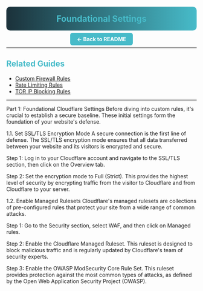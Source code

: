 <!-- Gradient Banner -->
<p align="center" style="background: linear-gradient(90deg, #1b313a 0%, #47bbc9 100%); padding: 18px 0; border-radius: 10px;">
  <b style="color:#47bbc9; font-size:1.6em;">Foundational Settings</b>
</p>

<p align="center">
  <a href="../README.md" style="background:#47bbc9; color:#fff; padding:8px 18px; border-radius:6px; text-decoration:none; font-weight:bold;">← Back to README</a>
</p>

---

## <span style="color:#47bbc9">Related Guides</span>
- [Custom Firewall Rules](custom-firewall-rules.md)
- [Rate Limiting Rules](rate-limiting-rules.md)
- [TOR IP Blocking Rules](tor-ip-block-rules.md)

---

Part 1: Foundational Cloudflare Settings
Before diving into custom rules, it's crucial to establish a secure baseline. These initial settings form the foundation of your website's defense.

1.1. Set SSL/TLS Encryption Mode
A secure connection is the first line of defense. The SSL/TLS encryption mode ensures that all data transferred between your website and its visitors is encrypted and secure.

Step 1: Log in to your Cloudflare account and navigate to the SSL/TLS section, then click on the Overview tab.

Step 2: Set the encryption mode to Full (Strict). This provides the highest level of security by encrypting traffic from the visitor to Cloudflare and from Cloudflare to your server.

1.2. Enable Managed Rulesets
Cloudflare's managed rulesets are collections of pre-configured rules that protect your site from a wide range of common attacks.

Step 1: Go to the Security section, select WAF, and then click on Managed rules.

Step 2: Enable the Cloudflare Managed Ruleset. This ruleset is designed to block malicious traffic and is regularly updated by Cloudflare's team of security experts.

Step 3: Enable the OWASP ModSecurity Core Rule Set. This ruleset provides protection against the most common types of attacks, as defined by the Open Web Application Security Project (OWASP).